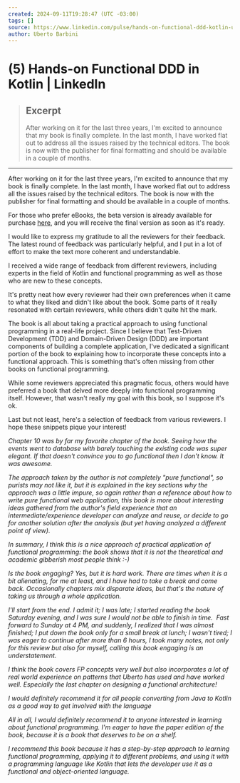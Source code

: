 ```yaml
---
created: 2024-09-11T19:28:47 (UTC -03:00)
tags: []
source: https://www.linkedin.com/pulse/hands-on-functional-ddd-kotlin-uberto-barbini/
author: Uberto Barbini
---
```


# (5) Hands-on Functional DDD in Kotlin | LinkedIn

> ## Excerpt
> After working on it for the last three years, I'm excited to announce that my book is finally complete. In the last month, I have worked flat out to address all the issues raised by the technical editors. The book is now with the publisher for final formatting and should be available in a couple of months.

---
After working on it for the last three years, I'm excited to announce that my book is finally complete. In the last month, I have worked flat out to address all the issues raised by the technical editors. The book is now with the publisher for final formatting and should be available in a couple of months.

For those who prefer eBooks, the beta version is already available for purchase [here](https://pragprog.com/titles/uboop/from-objects-to-functions/), and you will receive the final version as soon as it's ready.

I would like to express my gratitude to all the reviewers for their feedback. The latest round of feedback was particularly helpful, and I put in a lot of effort to make the text more coherent and understandable.

I received a wide range of feedback from different reviewers, including experts in the field of Kotlin and functional programming as well as those who are new to these concepts.

It's pretty neat how every reviewer had their own preferences when it came to what they liked and didn't like about the book. Some parts of it really resonated with certain reviewers, while others didn't quite hit the mark.

The book is all about taking a practical approach to using functional programming in a real-life project. Since I believe that Test-Driven Development (TDD) and Domain-Driven Design (DDD) are important components of building a complete application, I've dedicated a significant portion of the book to explaining how to incorporate these concepts into a functional approach. This is something that's often missing from other books on functional programming.

While some reviewers appreciated this pragmatic focus, others would have preferred a book that delved more deeply into functional programming itself. However, that wasn't really my goal with this book, so I suppose it's ok.

Last but not least, here's a selection of feedback from various reviewers. I hope these snippets pique your interest!

_Chapter 10 was by far my favorite chapter of the book. Seeing how the events went to database with barely touching the existing code was super elegant. If that doesn't convince you to go functional then I don't know. It was awesome._

_The approach taken by the author is not completely "pure functional", so purists may not like it, but it is explained in the key sections why the approach was a little impure, so again rather than a reference about how to write pure functional web application, this book is more about interesting ideas gathered from the author's field experience that an intermediate/experience developer can analyze and reuse, or decide to go for another solution after the analysis (but yet having analyzed a different point of view)._

_In summary, I think this is a nice approach of practical application of functional programming: the book shows that it is not the theoretical and academic gibberish most people think :-)_

_Is the book engaging? Yes, but it is hard work. There are times when it is a bit alienating, for me at least, and I have had to take a break and come back. Occasionally chapters mix disparate ideas, but that's the nature of taking us through a whole application._

_I'll start from the end. I admit it; I was late; I started reading the book Saturday evening, and I was sure I would not be able to finish in time.  Fast forward to Sunday at 4 PM, and suddenly, I realized that I was almost finished; I put down the book only for a small break at lunch; I wasn't tired; I was eager to continue after more than 6 hours, I took many notes, not only for this review but also for myself, calling this book engaging is an understatement._

_I think the book covers FP concepts very well but also incorporates a lot of real world experience on patterns that Uberto has used and have worked well. Especially the last chapter on designing a functional architecture!_

_I would definitely recommend it for all people converting from Java to Kotlin as a good way to get involved with the language_

_All in all, I would definitely recommend it to anyone interested in learning about functional programming. I'm eager to have the paper edition of the book, because it is a book that deserves to be on a shelf._

_I recommend this book because it has a step-by-step approach to learning functional programming, applying it to different problems, and using it with a programming language like Kotlin that lets the developer use it as a functional and object-oriented language._
